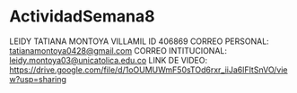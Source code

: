 # ActividadSemana8
LEIDY TATIANA MONTOYA VILLAMIL
ID 406869
CORREO PERSONAL: tatianamontoya0428@gmail.com
CORREO INTITUCIONAL: leidy.montoya03@unicatolica.edu.co
LINK DE VIDEO: https://drive.google.com/file/d/1oOUMUWmF50sTOd6rxr_iiJa6lFItSnVO/view?usp=sharing
